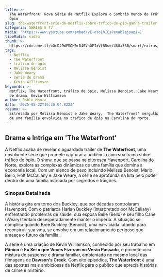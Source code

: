 ```yaml
---
title: >-
  The Waterfront: Nova Série da Netflix Explora o Sombrio Mundo do Tráfico de
  Ópio
slug: the-waterfront-srie-da-netflix-sobre-trfico-de-pio-ganha-trailer
categoria: SÉRIES E TV
midia: 'https://www.youtube.com/embed/vE-oYo1hIEs?enablejsapi=1'
tipoMidia: video
thumb: >-
  https://cdn.ome.lt/wOcD49WFMQK0rD4SVh0FIxVf85w=/480x360/smart/extras/conteudos/omelete_THUMB_-_2025-05-22T123739.669.png
tags:
  - Netflix
  - The Waterfront
  - tráfico de ópio
  - Melissa Benoist
  - Jake Weary
  - série de drama
  - Kevin Williamson
keywords: >-
  Netflix, The Waterfront, tráfico de ópio, Melissa Benoist, Jake Weary, série
  de drama, Kevin Williamson
author: Pablo Moura
data: '2025-05-22T16:26:04.822Z'
resumo: >-
  Estrelada por Melissa Benoist e Jake Weary, 'The Waterfront' mergulha no drama
  de uma família envolvida no tráfico de ópio na Carolina do Norte.
---
```


## Drama e Intriga em 'The Waterfront'

A Netflix acaba de revelar o aguardado trailer de **The Waterfront**, uma envolvente série que promete capturar a audiência com sua trama sobre tráfico de ópio. O show, que se passa na pitoresca Havenport, Carolina do Norte, explora as complexas dinâmicas de uma família que domina a economia local. Com um elenco de peso incluindo Melissa Benoist, Mario Bello, Holt McCallany e Jake Weary, a série se aprofunda na luta pelo poder dentro de uma família marcada por segredos e traições.

### Sinopse Detalhada

A história gira em torno dos Buckley, que por décadas controlaram Havenport. Com o patriarca Harlan Buckley (interpretado por McCallany) enfrentando problemas de saúde, sua esposa Belle (Bello) e seu filho Cane (Weary) tentam desesperadamente manter o império. A situação se complica quando Bree Buckley (Benoist), uma ex-viciada lutando para reconstruir sua vida, se envolve em um relacionamento perigoso que ameaça o futuro da família.

A série é uma criação de Kevin Williamson, conhecido por seu trabalho em **Pânico** e **Eu Sei o que Vocês Fizeram no Verão Passado**, e promete uma mistura de suspense e drama familiar, ambientado no mesmo local das filmagens de **Dawson's Creek**. Com oito episódios, **The Waterfront** é uma das apostas mais ambiciosas da Netflix para o público que aprecia histórias de crime e mistério.
